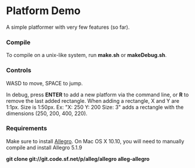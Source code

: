 <h1>Platform Demo</h1>
A simple platformer with very few features (so far).

<h3>Compile</h3>
To compile on a unix-like system, run <b>make.sh</b> or <b>makeDebug.sh</b>.

<h3>Controls</h3>
WASD to move, SPACE to jump.<p>
In debug, press <b>ENTER</b> to add a new platform via the command line, or <b>R</b> to remove the last added rectangle. When adding a rectangle, X and Y are 1:1px. Size is 1:50px. Ex: "X: 250 Y: 200 Size: 3" adds a rectangle with the dimensions (250, 200, 400, 220).

<h3>Requirements</h3>
Make sure to install <a href="http://alleg.sourceforge.net/">Allegro</a>. On Mac OS X 10.10, you will need to manually compile and install Allegro 5.1.9<p>
<b>git clone git://git.code.sf.net/p/alleg/allegro alleg-allegro</b>
